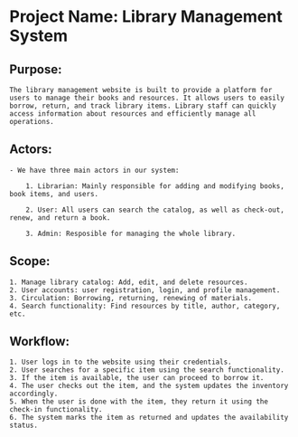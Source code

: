 # Project Name: Library Management System

## Purpose:
    The library management website is built to provide a platform for users to manage their books and resources. It allows users to easily borrow, return, and track library items. Library staff can quickly access information about resources and efficiently manage all operations.

## Actors:
    - We have three main actors in our system:

        1. Librarian: Mainly responsible for adding and modifying books, book items, and users.

        2. User: All users can search the catalog, as well as check-out, renew, and return a book.

        3. Admin: Resposible for managing the whole library.
        
## Scope: 
    1. Manage library catalog: Add, edit, and delete resources.
    2. User accounts: user registration, login, and profile management.
    3. Circulation: Borrowing, returning, renewing of materials.
    4. Search functionality: Find resources by title, author, category, etc.

## Workflow:
    1. User logs in to the website using their credentials.
    2. User searches for a specific item using the search functionality.
    3. If the item is available, the user can proceed to borrow it.
    4. The user checks out the item, and the system updates the inventory accordingly.
    5. When the user is done with the item, they return it using the check-in functionality.
    6. The system marks the item as returned and updates the availability status.
